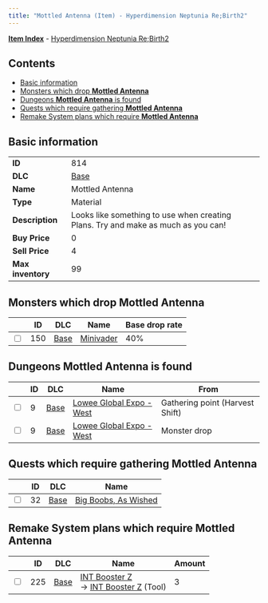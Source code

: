 ```yaml
---
title: "Mottled Antenna (Item) - Hyperdimension Neptunia Re;Birth2"
---
```


[**Item Index**](/neptunia/rb2/item/index.html) - [Hyperdimension Neptunia Re;Birth2](/neptunia/rb2)

## Contents

- [Basic information](#basic-information)
- [Monsters which drop **Mottled Antenna**](#monsters-which-drop-mottled-antenna)
- [Dungeons **Mottled Antenna** is found](#dungeons-mottled-antenna-is-found)
- [Quests which require gathering **Mottled Antenna**](#quests-which-require-gathering-mottled-antenna)
- [Remake System plans which require **Mottled Antenna**](#remake-system-plans-which-require-mottled-antenna)

## Basic information

|   |   |
| -- | -- |
| **ID** | 814 |
| **DLC** | [Base](/neptunia/rb2/dlc/0-base.html) |
| **Name** | Mottled Antenna |
| **Type** | Material |
| **Description** | Looks like something to use when creating Plans. Try and make as much as you can! |
| **Buy Price** | 0 |
| **Sell Price** | 4 |
| **Max inventory** | 99 |

## Monsters which drop **Mottled Antenna**

|    | ID | DLC | Name | Base drop rate |
| -- | -- | --- | ---- | -------------- |
| <input type="checkbox" id="rb2-monster-0-150" class="trackbox" /> | 150 | [Base](/neptunia/rb2/dlc/0-base.html) | [Minivader](/neptunia/rb2/monster/0-150-minivader.html) | 40% |

## Dungeons **Mottled Antenna** is found

|    | ID | DLC | Name | From |
| -- | -- | --- | ---- | ---- |
| <input type="checkbox" id="rb2-dungeon-0-9" class="trackbox" /> | 9 | [Base](/neptunia/rb2/dlc/0-base.html) | [Lowee Global Expo - West](/neptunia/rb2/dungeon/0-9-lowee-global-expo-west.html) | Gathering point (Harvest Shift) |
| <input type="checkbox" id="rb2-dungeon-0-9" class="trackbox" /> | 9 | [Base](/neptunia/rb2/dlc/0-base.html) | [Lowee Global Expo - West](/neptunia/rb2/dungeon/0-9-lowee-global-expo-west.html) | Monster drop |

## Quests which require gathering **Mottled Antenna**

|    | ID | DLC | Name |
| -- | -- | --- | ---- |
| <input type="checkbox" id="rb2-quest-0-32" class="trackbox" /> | 32 | [Base](/neptunia/rb2/dlc/0-base.html) | [Big Boobs, As Wished ](/neptunia/rb2/quest/0-32-big-boobs-as-wished.html) |

## Remake System plans which require **Mottled Antenna**

|    | ID | DLC | Name | Amount |
| -- | -- | --- | ---- | ------ |
| <input type="checkbox" id="rb2-remake-0-225" class="trackbox" /> | 225 | [Base](/neptunia/rb2/dlc/0-base.html) | [INT Booster Z](/neptunia/rb2/remake/0-225-int-booster-z.html)<br />→ [INT Booster Z](/neptunia/rb2/item/0-30-int-booster-z.html) (Tool) | 3 |